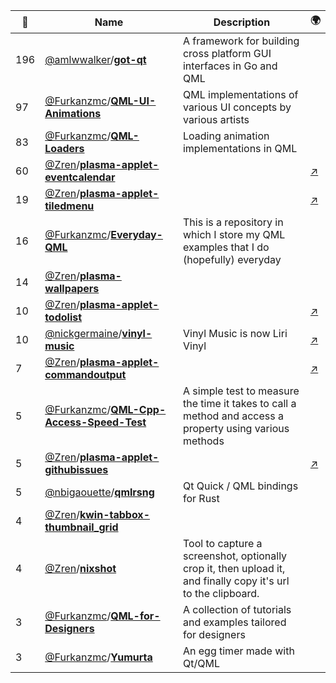 |:star2: | Name | Description | 🌍|
|---|---|---|---|
|196|[@amlwwalker](https://github.com/amlwwalker)/[**got-qt**](https://github.com/amlwwalker/got-qt)|A framework for building cross platform GUI interfaces in Go and QML||
|97|[@Furkanzmc](https://github.com/Furkanzmc)/[**QML-UI-Animations**](https://github.com/Furkanzmc/QML-UI-Animations)|QML implementations of various UI concepts by various artists||
|83|[@Furkanzmc](https://github.com/Furkanzmc)/[**QML-Loaders**](https://github.com/Furkanzmc/QML-Loaders)|Loading animation implementations in QML||
|60|[@Zren](https://github.com/Zren)/[**plasma-applet-eventcalendar**](https://github.com/Zren/plasma-applet-eventcalendar)||[:arrow_upper_right:](https://store.kde.org/p/998901/)|
|19|[@Zren](https://github.com/Zren)/[**plasma-applet-tiledmenu**](https://github.com/Zren/plasma-applet-tiledmenu)||[:arrow_upper_right:](https://store.kde.org/p/1160672/)|
|16|[@Furkanzmc](https://github.com/Furkanzmc)/[**Everyday-QML**](https://github.com/Furkanzmc/Everyday-QML)|This is a repository in which I store my QML examples that I do (hopefully) everyday||
|14|[@Zren](https://github.com/Zren)/[**plasma-wallpapers**](https://github.com/Zren/plasma-wallpapers)|||
|10|[@Zren](https://github.com/Zren)/[**plasma-applet-todolist**](https://github.com/Zren/plasma-applet-todolist)||[:arrow_upper_right:](https://store.kde.org/p/1152230/)|
|10|[@nickgermaine](https://github.com/nickgermaine)/[**vinyl-music**](https://github.com/nickgermaine/vinyl-music)|Vinyl Music is now Liri Vinyl|[:arrow_upper_right:](https://github.com/liri-project/liri-vinyl)|
|7|[@Zren](https://github.com/Zren)/[**plasma-applet-commandoutput**](https://github.com/Zren/plasma-applet-commandoutput)||[:arrow_upper_right:](https://store.kde.org/p/1166510/)|
|5|[@Furkanzmc](https://github.com/Furkanzmc)/[**QML-Cpp-Access-Speed-Test**](https://github.com/Furkanzmc/QML-Cpp-Access-Speed-Test)|A simple test to measure the time it takes to call a method and access a property using various methods||
|5|[@Zren](https://github.com/Zren)/[**plasma-applet-githubissues**](https://github.com/Zren/plasma-applet-githubissues)||[:arrow_upper_right:](https://store.kde.org/p/1271237/)|
|5|[@nbigaouette](https://github.com/nbigaouette)/[**qmlrsng**](https://github.com/nbigaouette/qmlrsng)|Qt Quick / QML bindings for Rust||
|4|[@Zren](https://github.com/Zren)/[**kwin-tabbox-thumbnail_grid**](https://github.com/Zren/kwin-tabbox-thumbnail_grid)|||
|4|[@Zren](https://github.com/Zren)/[**nixshot**](https://github.com/Zren/nixshot)|Tool to capture a screenshot, optionally crop it, then upload it, and finally copy it's url to the clipboard.||
|3|[@Furkanzmc](https://github.com/Furkanzmc)/[**QML-for-Designers**](https://github.com/Furkanzmc/QML-for-Designers)|A collection of tutorials and examples tailored for designers||
|3|[@Furkanzmc](https://github.com/Furkanzmc)/[**Yumurta**](https://github.com/Furkanzmc/Yumurta)|An egg timer made with Qt/QML||

